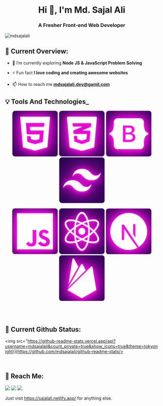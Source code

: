 <h1 align="center">Hi 👋, I'm Md. Sajal Ali</h1>
<h3 align="center">A Fresher Front-end Web Developer</h3>

<p align="left"> <img src="https://komarev.com/ghpvc/?username=mdsajalali&label=Profile%20views&color=0e75b6&style=flat" alt="mdsajalali" /> </p>

<!-- <p align="left"> <a href="https://github.com/ryo-ma/github-profile-trophy"><img src="https://github-profile-trophy.vercel.app/?username=tahirahmad01" alt="tahirahmad01" /></a> </p> -->

## 🧐 **Current Overview**:

- 🌱 I’m currently exploring **Node JS & JavaScript Problem Solving**

<!-- - 👨‍💻 All of my projects are available at [www.abc.com](www.abc.com) -->

- ⚡ Fun fact **I love coding and creating awesome websites**

- 📫 How to reach me **mdsajalali.dev@gamil.com**

## :bulb: Tools And Technologies\_

<p align="center">
<img height="150" src="images/technologies/HTML5.png"/>
<img height="150" src="images/technologies/CSS3.png"/>
<img height="150" src="images/technologies/BOOTSTRAP.png"/>
<img height="150" src="images/technologies/TAILWIND.png"/>
</p>
<p align="center">
<img height="150" src="images/technologies/JS.png"/>
<img height="150" src="images/technologies/REACT.png"/>
<img height="150" src="images/technologies/NEXTJS.png"/>
<img height="150" src="images/technologies/FIREBASE.png"/>
</p>

</p>

<br/>
<br/>

## 🚀 **Current Github Status**:

<img src="https://github-readme-stats.vercel.app/api?username=mdsajalali&count_private=true&show_icons=true&theme=tokyonight)](https://github.com/mdsajalali/github-readme-stats/>

<br/>

## 📱 **Reach Me**:

<p align="left">

<a href = "https://www.facebook.com/mdsajalali3/"><img src="https://img.icons8.com/fluency/48/000000/facebook.png"/></a>
<a href = "https://www.linkedin.com/in/mdsajalali/"><img src="https://img.icons8.com/fluent/48/000000/linkedin.png"/></a>
<a href = "mailto:mdsajalali.dev@gmail.com"><img src="https://img.icons8.com/fluency/48/000000/gmail-new.png"/></a>

</p>

Just visit <https://sajalali.netlify.app/> for anything else.
